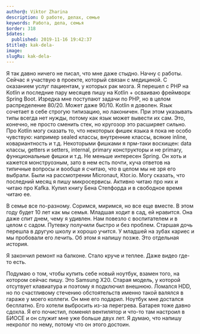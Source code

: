 ```yaml
---
author@: Viktor Zharina
description: О работе, делах, семье
keywords: Работа, дела, семья
$order: 318
$dates:
  published: 2019-11-16 19:42:37
$title@: kak-dela-
image: 
slugRu: kak-dela-
---
```


Я так давно ничего не писал, что мне даже стыдно. Начну с работы. Сейчас я участвую в проекте, который связан с медициной. С оказанием услуг пациентам, у которых рак мозга. Я перешел с PHP на Kotlin и последние пару месяцев пишу на Kotlin + осваиваю фреймворк Spring Boot. Изредка мне поступают задачи по PHP, но в целом распределение 80/20. Может даже 90/10. Kotlin я доволен. Язык сочетает в себе строгую типизацию, но лаконичен. При этом указывать типы всегда нет нужды, потому как язык может вывести их сам. Это, конечно, не просто сменить стек, но кругозор это расширяет сильно. Про Kotlin могу сказать то, что некоторых фишек языка я пока не особо чувствую: например sealed классы, внутренние классы, всякие inline, ковариантность и т.д. Некоторыми фишками я прм-таки восхищен: data классы, getters и setters, internal, primary конструкторы и не primary, функциональные фишки и т.д.
Не меньше интересен Spring. Он хоть и кажется монструозным, зато в нем есть почти, куча ответов на типичные вопросы и вообще я считаю, что в целом мы не зря его выбрали. Были на рассмотрении Micronaut, Ktor.io. Могу сказать, что последний месяц я пишу микросервисы. Активно читаю про них и читаю про Kafka. Купил книгу Бена Степфорда и в свободное время читаю ее.

В семье все по-разному. Соримся, миримся, но все еще вместе. В этом году будет 10 лет как мы семья. Младшая ходит в сад, ей нравится. Она даже спит днем, чему я удивлен. Нам повезло с воспитателем и в целом с садом. Путевку получили быстро и без проблем. Старшая дочь перешла в другую школу и хорошо учится. У младшей на зубах кариес и мы пробовали его лечить. Об этом я напишу позже. Это отдельная история. 

Я закончил ремонт на балконе. Стало круче и теплее. Даже видео где-то есть. 

Подумаю о том, чтобы купить себе новый ноутбук, взамен того, на котором сейчас пишу. Это Samsung X20. Старая модель, у которой отсутвует клавиатура и поэтому я подключил внешнюю. Ломался HDD, но по счастливому стечению обстоятельств именно такой валялся в гараже у моего коллеги. Он мне его подарил. Ноутбук мне достался бесплатно. Его хотели выбросить из-за перегрева. Батарея тоже давно сдохла. Я его почистил, поменял вентилятор и что-то там настроил в БИОСЕ и он служит мне уже больше двух лет. Я думаю, что напишу некролог по нему, потому что он этого достоин.